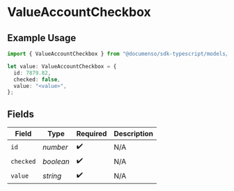 # ValueAccountCheckbox

## Example Usage

```typescript
import { ValueAccountCheckbox } from "@documenso/sdk-typescript/models/operations";

let value: ValueAccountCheckbox = {
  id: 7879.82,
  checked: false,
  value: "<value>",
};
```

## Fields

| Field              | Type               | Required           | Description        |
| ------------------ | ------------------ | ------------------ | ------------------ |
| `id`               | *number*           | :heavy_check_mark: | N/A                |
| `checked`          | *boolean*          | :heavy_check_mark: | N/A                |
| `value`            | *string*           | :heavy_check_mark: | N/A                |